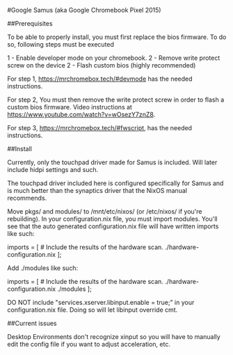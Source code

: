 #Google Samus (aka Google Chromebook Pixel 2015)

##Prerequisites

To be able to properly install, you must first replace the bios firmware. To do so, following steps must be executed

1 - Enable developer mode on your chromebook.
2 - Remove write protect screw on the device
2 - Flash custom bios (highly recommended)

For step 1, https://mrchromebox.tech/#devmode has the needed instructions.

For step 2,  You must then remove the write protect screw in order to flash a custom bios firmware. Video instructions at https://www.youtube.com/watch?v=wOsezY7znZ8.

For step 3, https://mrchromebox.tech/#fwscript, has the needed instructions.

##Install

Currently, only the touchpad driver made for Samus is included. Will later include hidpi settings and such.

The touchpad driver included here is configured specifically for Samus and is much better than the synaptics driver that the NixOS manual recommends.

Move pkgs/ and modules/ to /mnt/etc/nixos/ (or /etc/nixos/ if you're rebuilding). In your configuration.nix file, you must import modules. You'll see that the auto generated configuration.nix file will have written imports like such:

imports = 
  [ # Include the results of the hardware scan.
  ./hardware-configuration.nix
  ];

Add ./modules like such:

imports = 
  [ # Include the results of the hardware scan.
  ./hardware-configuration.nix
  ./modules
  ];

DO NOT include "services.xserver.libinput.enable = true;" in your configuration.nix file. Doing so will let libinput override cmt.

##Current issues

Desktop Environments don't recognize xinput so you will have to manually edit the config file if you want to adjust acceleration, etc.
